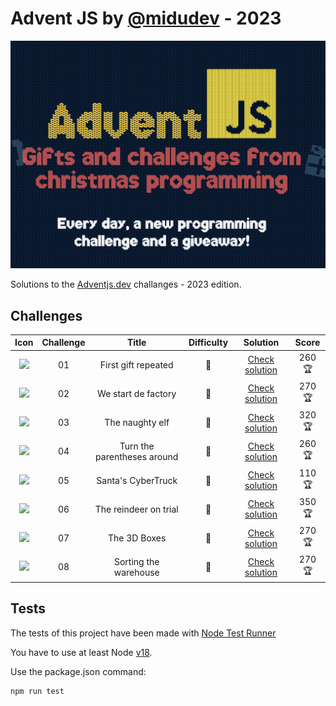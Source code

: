# Advent JS by [@midudev](https://github.com/midudev) - 2023

![Advent JS Logo](./adventjs-picture.png)

Solutions to the [Adventjs.dev](https://adventjs.dev) challanges - 2023 edition.

## Challenges

| Icon | Challenge | Title  | Difficulty  | Solution | Score |
| :-------: | :-------: | :----: | :---------: | :------: | :------: |
|    <img src="https://adventjs.dev/challenges-2023/1.png" width="50px" style="object-fit: contain;" />     |    01     | First gift repeated |    💚    | [Check solution](./challenge-01/README.md) | 260 🏆 |
|    <img src="https://adventjs.dev/challenges-2023/2.png" width="50px" style="object-fit: contain;" />     |    02     | We start de factory |    💚    | [Check solution](./challenge-02/README.md) | 270 🏆 |
|    <img src="https://adventjs.dev/challenges-2023/3.png" width="50px" style="object-fit: contain;" />     |    03     | The naughty elf |    💚    | [Check solution](./challenge-03/README.md) | 320 🏆 |
|    <img src="https://adventjs.dev/challenges-2023/4.png" width="50px" style="object-fit: contain;" />     |    04     | Turn the parentheses around |   🧡    | [Check solution](./challenge-04/README.md) | 260 🏆 |
|    <img src="https://adventjs.dev/challenges-2023/5.png" width="50px" style="object-fit: contain;" />     |    05     | Santa's CyberTruck |   🧡    | [Check solution](./challenge-05/README.md) | 110 🏆 |
|    <img src="https://adventjs.dev/challenges-2023/6.png" width="50px" style="object-fit: contain;" />     |    06     | The reindeer on trial |   🧡    | [Check solution](./challenge-06/README.md) | 350 🏆 |
|    <img src="https://adventjs.dev/challenges-2023/7.png" width="50px" style="object-fit: contain;" />     |    07     | The 3D Boxes |   💚    | [Check solution](./challenge-07/README.md) | 270 🏆 |
|    <img src="https://adventjs.dev/challenges-2023/8.png" width="50px" style="object-fit: contain;" />     |    08     | Sorting the warehouse |   🧡    | [Check solution](./challenge-08/README.md) | 270 🏆 |

## Tests
The tests of this project have been made with [Node Test Runner](https://nodejs.org/dist/latest-v20.x/docs/api/test.html)

You have to use at least Node [v18](https://nodejs.org/docs/latest-v18.x/api/test.html).

Use the package.json command:
```sh
npm run test
```


